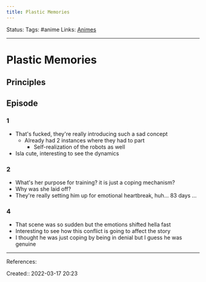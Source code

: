 ```yaml
---
title: Plastic Memories
---
```

Status: 
Tags: #anime
Links: [Animes](out/animes.md)
___

# Plastic Memories
## Principles
## Episode
### 1
- That's fucked, they're really introducing such a sad concept
	- Already had 2 instances where they had to part
		- Self-realization of the robots as well
- Isla cute, interesting to see the dynamics
### 2
- What's her purpose for training? it is just a coping mechanism?
- Why was she laid off?
- They're really setting him up for emotional heartbreak, huh... 83 days ... 
### 4
- That scene was so sudden but the emotions shifted hella fast
- Interesting to see how this conflict is going to affect the story
- I thought he was just coping by being in denial but I guess he was genuine
___
References:

Created:: 2022-03-17 20:23
